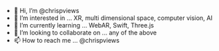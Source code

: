 - 👋 Hi, I’m @chrispviews
- 👀 I’m interested in ... XR, multi dimensional space, computer vision, AI
- 🌱 I’m currently learning ... WebAR, Swift, Three.js
- 💞️ I’m looking to collaborate on ... any of the above
- 📫 How to reach me ... @chrispviews

<!---
chrispviews/chrispviews is a ✨ special ✨ repository because its `README.md` (this file) appears on your GitHub profile.
You can click the Preview link to take a look at your changes.
--->
